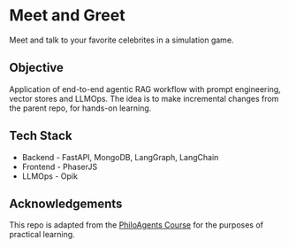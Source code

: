# Meet and Greet
Meet and talk to your favorite celebrites in a simulation game.

## Objective
Application of end-to-end agentic RAG workflow with prompt engineering, vector stores and LLMOps. The idea is to make incremental changes from the parent repo, for hands-on learning.

## Tech Stack
* Backend - FastAPI, MongoDB, LangGraph, LangChain 
* Frontend - PhaserJS
* LLMOps - Opik

## Acknowledgements
This repo is adapted from the [PhiloAgents Course](https://decodingml.substack.com/p/build-your-gaming-simulation-ai-agent) for the purposes of practical learning.